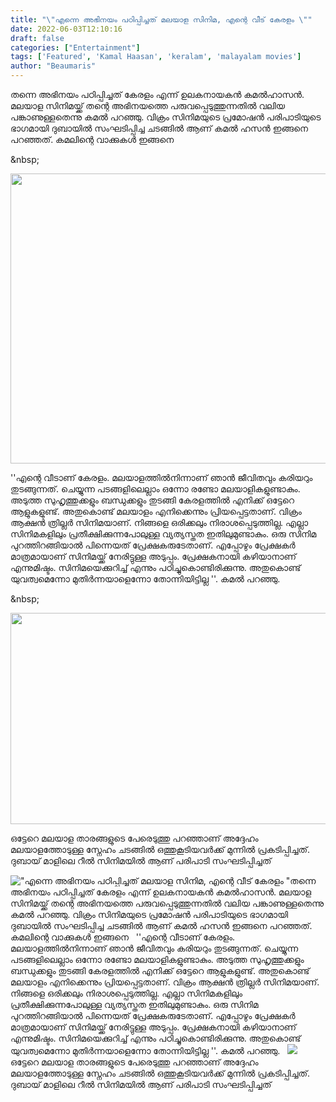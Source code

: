 ```yaml
---
title: "\"എന്നെ അഭിനയം പഠിപ്പിച്ചത് മലയാള സിനിമ, എന്റെ വീട് കേരളം \""
date: 2022-06-03T12:10:16
draft: false
categories: ["Entertainment"]
tags: ['Featured', 'Kamal Haasan', 'keralam', 'malayalam movies']
author: "Beaumaris"
---
```


തന്നെ അഭിനയം പഠിപ്പിച്ചത് കേരളം എന്ന് ഉലകനായകൻ കമൽഹാസൻ. മലയാള സിനിമയ്ക്ക് തന്റെ അഭിനയത്തെ പരുവപ്പെടുത്തുന്നതിൽ വലിയ പങ്കാണുള്ളതെന്നു കമൽ പറഞ്ഞു. വിക്രം സിനിമയുടെ പ്രമോഷൻ പരിപാടിയുടെ ഭാഗമായി ദുബായിൽ സംഘടിപ്പിച്ച ചടങ്ങിൽ ആണ് കമൽ ഹസൻ ഇങ്ങനെ പറഞ്ഞത്. കമലിന്റെ വാക്കുകൾ ഇങ്ങനെ

&amp;nbsp;

<img class="wp-image-337610 aligncenter" src="https://cdn.boolokam.com/articles/2022/06/e22.jpg" alt="" width="619" height="464" />

''എന്റെ വീടാണ് കേരളം. മലയാളത്തിൽനിന്നാണ് ഞാൻ ജീവിതവും കരിയറും തുടങ്ങുന്നത്. ചെയ്യുന്ന പടങ്ങളിലെല്ലാം ഒന്നോ രണ്ടോ മലയാളികളുണ്ടാകും. അടുത്ത സുഹൃത്തുക്കളും ബന്ധുക്കളും തുടങ്ങി കേരളത്തിൽ എനിക്ക് ഒട്ടേറെ ആളുകളുണ്ട്. അതുകൊണ്ട് മലയാളം എനിക്കെന്നും പ്രിയപ്പെട്ടതാണ്. വിക്രം ആക്ഷൻ ത്രില്ലർ സിനിമയാണ്. നിങ്ങളെ ഒരിക്കലും നിരാശപ്പെടുത്തില്ല. എല്ലാ സിനിമകളിലും പ്രതീക്ഷിക്കുന്നപോലുള്ള വ്യത്യസ്തത ഇതിലുമുണ്ടാകും. ഒരു സിനിമ പുറത്തിറങ്ങിയാൽ പിന്നെയത് പ്രേക്ഷകരുടേതാണ്. എപ്പോഴും പ്രേക്ഷകർ മാത്രമായാണ് സിനിമയ്ക്ക് നേരിട്ടുള്ള അടുപ്പം. പ്രേക്ഷകനായി കഴിയാനാണ് എന്നുമിഷ്ടം. സിനിമയെക്കുറിച്ച് എന്നും പഠിച്ചുകൊണ്ടിരിക്കുന്നു. അതുകൊണ്ട് യുവത്വമെന്നോ മുതിർന്നയാളെന്നോ തോന്നിയിട്ടില്ല ''. കമൽ പറഞ്ഞു.

&amp;nbsp;

<img class="size-full wp-image-337611 aligncenter" src="https://cdn.boolokam.com/articles/2022/06/fwf33.jpg" alt="" width="600" height="338" />

ഒട്ടേറെ മലയാള താരങ്ങളുടെ പേരെടുത്തു പറഞ്ഞാണ് അദ്ദേഹം മലയാളത്തോടുള്ള സ്നേഹം ചടങ്ങിൽ ഒത്തുകൂടിയവർക്ക് മുന്നിൽ പ്രകടിപ്പിച്ചത്. ദുബായ് മാളിലെ റീൽ സിനിമയിൽ ആണ് പരിപാടി സംഘടിപ്പിച്ചത്


!["എന്നെ അഭിനയം പഠിപ്പിച്ചത് മലയാള സിനിമ, എന്റെ വീട് കേരളം "](https://cdn.boolokam.com/articles/2022/06/e22.jpg)തന്നെ അഭിനയം പഠിപ്പിച്ചത് കേരളം എന്ന് ഉലകനായകൻ കമൽഹാസൻ. മലയാള സിനിമയ്ക്ക് തന്റെ അഭിനയത്തെ പരുവപ്പെടുത്തുന്നതിൽ വലിയ പങ്കാണുള്ളതെന്നു കമൽ പറഞ്ഞു. വിക്രം സിനിമയുടെ പ്രമോഷൻ പരിപാടിയുടെ ഭാഗമായി ദുബായിൽ സംഘടിപ്പിച്ച ചടങ്ങിൽ ആണ് കമൽ ഹസൻ ഇങ്ങനെ പറഞ്ഞത്. കമലിന്റെ വാക്കുകൾ ഇങ്ങനെ &nbsp; ''എന്റെ വീടാണ് കേരളം. മലയാളത്തിൽനിന്നാണ് ഞാൻ ജീവിതവും കരിയറും തുടങ്ങുന്നത്. ചെയ്യുന്ന പടങ്ങളിലെല്ലാം ഒന്നോ രണ്ടോ മലയാളികളുണ്ടാകും. അടുത്ത സുഹൃത്തുക്കളും ബന്ധുക്കളും തുടങ്ങി കേരളത്തിൽ എനിക്ക് ഒട്ടേറെ ആളുകളുണ്ട്. അതുകൊണ്ട് മലയാളം എനിക്കെന്നും പ്രിയപ്പെട്ടതാണ്. വിക്രം ആക്ഷൻ ത്രില്ലർ സിനിമയാണ്. നിങ്ങളെ ഒരിക്കലും നിരാശപ്പെടുത്തില്ല. എല്ലാ സിനിമകളിലും പ്രതീക്ഷിക്കുന്നപോലുള്ള വ്യത്യസ്തത ഇതിലുമുണ്ടാകും. ഒരു സിനിമ പുറത്തിറങ്ങിയാൽ പിന്നെയത് പ്രേക്ഷകരുടേതാണ്. എപ്പോഴും പ്രേക്ഷകർ മാത്രമായാണ് സിനിമയ്ക്ക് നേരിട്ടുള്ള അടുപ്പം. പ്രേക്ഷകനായി കഴിയാനാണ് എന്നുമിഷ്ടം. സിനിമയെക്കുറിച്ച് എന്നും പഠിച്ചുകൊണ്ടിരിക്കുന്നു. അതുകൊണ്ട് യുവത്വമെന്നോ മുതിർന്നയാളെന്നോ തോന്നിയിട്ടില്ല ''. കമൽ പറഞ്ഞു. &nbsp; ![](https://cdn.boolokam.com/articles/2022/06/fwf33.jpg) ഒട്ടേറെ മലയാള താരങ്ങളുടെ പേരെടുത്തു പറഞ്ഞാണ് അദ്ദേഹം മലയാളത്തോടുള്ള സ്നേഹം ചടങ്ങിൽ ഒത്തുകൂടിയവർക്ക് മുന്നിൽ പ്രകടിപ്പിച്ചത്. ദുബായ് മാളിലെ റീൽ സിനിമയിൽ ആണ് പരിപാടി സംഘടിപ്പിച്ചത്
